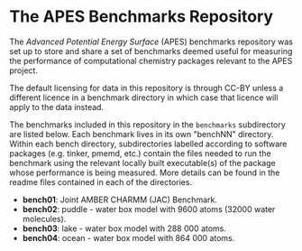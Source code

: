 The APES Benchmarks Repository
==============================

The *Advanced Potential Energy Surface* (APES) benchmarks repository was set up to store and share a set of benchmarks deemed useful for measuring the performance of computational chemistry packages relevant to the APES project.

The default licensing for data in this repository is through CC-BY unless a different licence in a benchmark directory in which case that licence will apply to the data instead. 

The benchmarks included in this repository in the `benchmarks` subdirectory are listed below. Each benchmark lives in its own "benchNN" directory. Within each bench directory, subdirectories labelled according to software packages (e.g. tinker, pmemd, etc.) contain the files needed to run the benchmark using the relevant locally built executable(s) of the package whose performance is being measured. More details can be found in the readme files contained in each of the directories.

* **bench01**: Joint AMBER CHARMM (JAC) Benchmark.
* **bench02**: puddle - water box model with 9600 atoms (32000 water molecules).
* **bench03**: lake   - water box model with 288 000 atoms.
* **bench04**: ocean  - water box model with 864 000 atoms.




